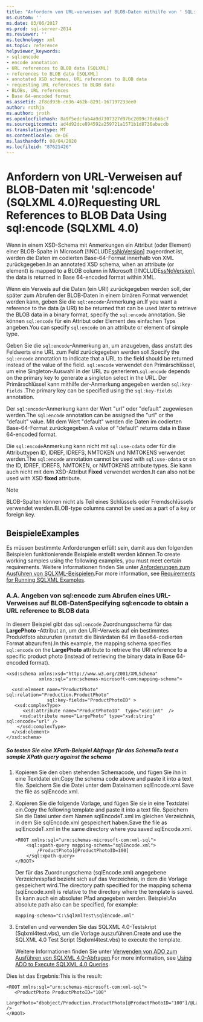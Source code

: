 ```yaml
---
title: "Anfordern von URL-verweisen auf BLOB-Daten mithilfe von ' SQL: encode ' (SQLXML 4,0) | Microsoft-Dokumentation"
ms.custom: ''
ms.date: 03/06/2017
ms.prod: sql-server-2014
ms.reviewer: ''
ms.technology: xml
ms.topic: reference
helpviewer_keywords:
- sql:encode
- encode annotation
- URL references to BLOB data [SQLXML]
- references to BLOB data [SQLXML]
- annotated XSD schemas, URL references to BLOB data
- requesting URL references to BLOB data
- BLOBs, URL references
- Base 64-encoded format
ms.assetid: 2f8cd93b-c636-462b-8291-167197233ee0
author: rothja
ms.author: jroth
ms.openlocfilehash: 8a9f5edcfab4a9d7307327d97bc2099c78c666c7
ms.sourcegitcommit: ad4d92dce894592a259721a1571b1d8736abacdb
ms.translationtype: MT
ms.contentlocale: de-DE
ms.lasthandoff: 08/04/2020
ms.locfileid: "87621426"
---
```

# <a name="requesting-url-references-to-blob-data-using-sqlencode-sqlxml-40"></a><span data-ttu-id="5727f-102">Anfordern von URL-Verweisen auf BLOB-Daten mit 'sql:encode' (SQLXML 4.0)</span><span class="sxs-lookup"><span data-stu-id="5727f-102">Requesting URL References to BLOB Data Using sql:encode (SQLXML 4.0)</span></span>
  <span data-ttu-id="5727f-103">Wenn in einem XSD-Schema mit Anmerkungen ein Attribut (oder Element) einer BLOB-Spalte in Microsoft [!INCLUDE[ssNoVersion](../../includes/ssnoversion-md.md)] zugeordnet ist, werden die Daten im codierten Base-64-Format innerhalb von XML zurückgegeben.</span><span class="sxs-lookup"><span data-stu-id="5727f-103">In an annotated XSD schema, when an attribute (or element) is mapped to a BLOB column in Microsoft [!INCLUDE[ssNoVersion](../../includes/ssnoversion-md.md)], the data is returned in Base 64-encoded format within XML.</span></span>  
  
 <span data-ttu-id="5727f-104">Wenn ein Verweis auf die Daten (ein URI) zurückgegeben werden soll, der später zum Abrufen der BLOB-Daten in einem binären Format verwendet werden kann, geben Sie die `sql:encode`-Anmerkung an.</span><span class="sxs-lookup"><span data-stu-id="5727f-104">If you want a reference to the data (a URI) to be returned that can be used later to retrieve the BLOB data in a binary format, specify the `sql:encode` annotation.</span></span> <span data-ttu-id="5727f-105">Sie können `sql:encode` für ein Attribut oder Element des einfachen Typs angeben.</span><span class="sxs-lookup"><span data-stu-id="5727f-105">You can specify `sql:encode` on an attribute or element of simple type.</span></span>  
  
 <span data-ttu-id="5727f-106">Geben Sie die `sql:encode`-Anmerkung an, um anzugeben, dass anstatt des Feldwerts eine URL zum Feld zurückgegeben werden soll.</span><span class="sxs-lookup"><span data-stu-id="5727f-106">Specify the `sql:encode` annotation to indicate that a URL to the field should be returned instead of the value of the field.</span></span> <span data-ttu-id="5727f-107">`sql:encode` verwendet den Primärschlüssel, um eine Singleton-Auswahl in der URL zu generieren.</span><span class="sxs-lookup"><span data-stu-id="5727f-107">`sql:encode` depends on the primary key to generate a singleton select in the URL.</span></span> <span data-ttu-id="5727f-108">Der Primärschlüssel kann mithilfe der-Anmerkung angegeben werden `sql:key-fields` .</span><span class="sxs-lookup"><span data-stu-id="5727f-108">The primary key can be specified using the `sql:key-fields` annotation.</span></span>  
  
 <span data-ttu-id="5727f-109">Der `sql:encode`-Anmerkung kann der Wert "url" oder "default" zugewiesen werden.</span><span class="sxs-lookup"><span data-stu-id="5727f-109">The `sql:encode` annotation can be assigned the "url" or the "default" value.</span></span> <span data-ttu-id="5727f-110">Mit dem Wert "default" werden die Daten im codierten Base-64-Format zurückgegeben.</span><span class="sxs-lookup"><span data-stu-id="5727f-110">A value of "default" returns data in Base 64-encoded format.</span></span>  
  
 <span data-ttu-id="5727f-111">Die `sql:encode`Anmerkung kann nicht mit `sql:use-cdata` oder für die Attributtypen ID, IDREF, IDREFS, NMTOKEN und NMTOKENS verwendet werden.</span><span class="sxs-lookup"><span data-stu-id="5727f-111">The `sql:encode` annotation cannot be used with `sql:use-cdata` or on the ID, IDREF, IDREFS, NMTOKEN, or NMTOKENS attribute types.</span></span> <span data-ttu-id="5727f-112">Sie kann auch nicht mit dem XSD-Attribut **Fixed** verwendet werden.</span><span class="sxs-lookup"><span data-stu-id="5727f-112">It can also not be used with XSD **fixed** attribute.</span></span>  
  
> [!NOTE]  
>  <span data-ttu-id="5727f-113">BLOB-Spalten können nicht als Teil eines Schlüssels oder Fremdschlüssels verwendet werden.</span><span class="sxs-lookup"><span data-stu-id="5727f-113">BLOB-type columns cannot be used as a part of a key or foreign key.</span></span>  
  
## <a name="examples"></a><span data-ttu-id="5727f-114">Beispiele</span><span class="sxs-lookup"><span data-stu-id="5727f-114">Examples</span></span>  
 <span data-ttu-id="5727f-115">Es müssen bestimmte Anforderungen erfüllt sein, damit aus den folgenden Beispielen funktionierende Beispiele erstellt werden können.</span><span class="sxs-lookup"><span data-stu-id="5727f-115">To create working samples using the following examples, you must meet certain requirements.</span></span> <span data-ttu-id="5727f-116">Weitere Informationen finden Sie unter [Anforderungen zum Ausführen von SQLXML-Beispielen](../sqlxml/requirements-for-running-sqlxml-examples.md).</span><span class="sxs-lookup"><span data-stu-id="5727f-116">For more information, see [Requirements for Running SQLXML Examples](../sqlxml/requirements-for-running-sqlxml-examples.md).</span></span>  
  
### <a name="a-specifying-sqlencode-to-obtain-a-url-reference-to-blob-data"></a><span data-ttu-id="5727f-117">A.</span><span class="sxs-lookup"><span data-stu-id="5727f-117">A.</span></span> <span data-ttu-id="5727f-118">Angeben von sql:encode zum Abrufen eines URL-Verweises auf BLOB-Daten</span><span class="sxs-lookup"><span data-stu-id="5727f-118">Specifying sql:encode to obtain a URL reference to BLOB data</span></span>  
 <span data-ttu-id="5727f-119">In diesem Beispiel gibt das `sql:encode` Zuordnungsschema für das **LargePhoto** -Attribut an, um den URI-Verweis auf ein bestimmtes Produktfoto abzurufen (anstatt die Binärdaten 64 im Base64-codierten Format abzurufen).</span><span class="sxs-lookup"><span data-stu-id="5727f-119">In this example, the mapping schema specifies `sql:encode` on the **LargePhoto** attribute to retrieve the URI reference to a specific product photo (instead of retrieving the binary data in Base 64-encoded format).</span></span>  
  
```  
<xsd:schema xmlns:xsd="http://www.w3.org/2001/XMLSchema"  
            xmlns:sql="urn:schemas-microsoft-com:mapping-schema">  
  
  <xsd:element name="ProductPhoto" sql:relation="Production.ProductPhoto"   
               sql:key-fields="ProductPhotoID" >  
   <xsd:complexType>  
      <xsd:attribute name="ProductPhotoID"  type="xsd:int"  />  
     <xsd:attribute name="LargePhoto" type="xsd:string" sql:encode="url" />  
    </xsd:complexType>  
  </xsd:element>  
</xsd:schema>  
```  
  
##### <a name="to-test-a-sample-xpath-query-against-the-schema"></a><span data-ttu-id="5727f-120">So testen Sie eine XPath-Beispiel Abfrage für das Schema</span><span class="sxs-lookup"><span data-stu-id="5727f-120">To test a sample XPath query against the schema</span></span>  
  
1.  <span data-ttu-id="5727f-121">Kopieren Sie den oben stehenden Schemacode, und fügen Sie ihn in eine Textdatei ein.</span><span class="sxs-lookup"><span data-stu-id="5727f-121">Copy the schema code above and paste it into a text file.</span></span> <span data-ttu-id="5727f-122">Speichern Sie die Datei unter dem Dateinamen sqlEncode.xml.</span><span class="sxs-lookup"><span data-stu-id="5727f-122">Save the file as sqlEncode.xml.</span></span>  
  
2.  <span data-ttu-id="5727f-123">Kopieren Sie die folgende Vorlage, und fügen Sie sie in eine Textdatei ein.</span><span class="sxs-lookup"><span data-stu-id="5727f-123">Copy the following template and paste it into a text file.</span></span> <span data-ttu-id="5727f-124">Speichern Sie die Datei unter dem Namen sqlEncodeT.xml im gleichen Verzeichnis, in dem Sie sqlEncode.xml gespeichert haben.</span><span class="sxs-lookup"><span data-stu-id="5727f-124">Save the file as sqlEncodeT.xml in the same directory where you saved sqlEncode.xml.</span></span>  
  
    ```  
    <ROOT xmlns:sql="urn:schemas-microsoft-com:xml-sql">  
        <sql:xpath-query mapping-schema="sqlEncode.xml">  
            /ProductPhoto[@ProductPhotoID=100]  
        </sql:xpath-query>  
    </ROOT>  
    ```  
  
     <span data-ttu-id="5727f-125">Der für das Zuordnungschema (sqlEncode.xml) angegebene Verzeichnispfad bezieht sich auf das Verzeichnis, in dem die Vorlage gespeichert wird.</span><span class="sxs-lookup"><span data-stu-id="5727f-125">The directory path specified for the mapping schema (sqlEncode.xml) is relative to the directory where the template is saved.</span></span> <span data-ttu-id="5727f-126">Es kann auch ein absoluter Pfad angegeben werden. Beispiel:</span><span class="sxs-lookup"><span data-stu-id="5727f-126">An absolute path also can be specified, for example:</span></span>  
  
    ```  
    mapping-schema="C:\SqlXmlTest\sqlEncode.xml"  
    ```  
  
3.  <span data-ttu-id="5727f-127">Erstellen und verwenden Sie das SQLXML 4.0-Testskript (Sqlxml4test.vbs), um die Vorlage auszuführen.</span><span class="sxs-lookup"><span data-stu-id="5727f-127">Create and use the SQLXML 4.0 Test Script (Sqlxml4test.vbs) to execute the template.</span></span>  
  
     <span data-ttu-id="5727f-128">Weitere Informationen finden Sie unter [Verwenden von ADO zum Ausführen von SQLXML 4,0-Abfragen](../sqlxml/using-ado-to-execute-sqlxml-4-0-queries.md).</span><span class="sxs-lookup"><span data-stu-id="5727f-128">For more information, see [Using ADO to Execute SQLXML 4.0 Queries](../sqlxml/using-ado-to-execute-sqlxml-4-0-queries.md).</span></span>  
  
 <span data-ttu-id="5727f-129">Dies ist das Ergebnis:</span><span class="sxs-lookup"><span data-stu-id="5727f-129">This is the result:</span></span>  
  
```  
<ROOT xmlns:sql="urn:schemas-microsoft-com:xml-sql">  
   <ProductPhoto ProductPhotoID="100"  
                 LargePhoto="dbobject/Production.ProductPhoto[@ProductPhotoID="100"]/@LargePhoto" />   
</ROOT>  
```  
  
  

